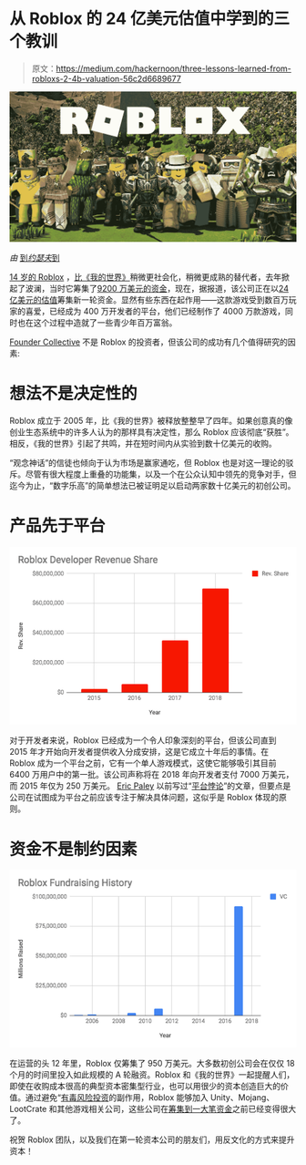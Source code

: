 # 从 Roblox 的 24 亿美元估值中学到的三个教训

> 原文：<https://medium.com/hackernoon/three-lessons-learned-from-robloxs-2-4b-valuation-56c2d6689677>

![](img/ad9c8dca8541de2a28e6d6724e9ed152.png)

*由* [到*约瑟夫*到](https://twitter.com/josephflaherty)

[14 岁的 Roblox](https://www.roblox.com/) ，[比《我的世界》](https://www.commonsensemedia.org/blog/minecraft-vs-roblox-how-these-games-stack-up-for-kids)稍微更社会化，稍微更成熟的替代者，去年掀起了波澜，当时它筹集了[9200 万美元的资金](https://techcrunch.com/2017/03/14/roblox-nabs-92-million-to-power-its-massive-social-gaming-platform-for-kids/)，现在，据报道，该公司正在以[24 亿美元的估值](http://www.businessinsider.com/roblox-developers-conference-developer-payout-2018-7)筹集新一轮资金。显然有些东西在起作用——这款游戏受到数百万玩家的喜爱，已经成为 400 万开发者的平台，他们已经制作了 4000 万款游戏，同时也在这个过程中造就了一些青少年百万富翁。

[Founder Collective](http://www.foundercollective.com/) 不是 Roblox 的投资者，但该公司的成功有几个值得研究的因素:

# 想法不是决定性的

Roblox 成立于 2005 年，比《我的世界》被释放整整早了四年。如果创意真的像创业生态系统中的许多人认为的那样具有决定性，那么 Roblox 应该彻底“获胜”。相反，《我的世界》引起了共鸣，并在短时间内从实验到数十亿美元的收购。

“观念神话”的信徒也倾向于认为市场是赢家通吃，但 Roblox 也是对这一理论的驳斥。尽管有很大程度上重叠的功能集，以及一个在公众认知中领先的竞争对手，但迄今为止，“数字乐高”的简单想法已被证明足以启动两家数十亿美元的初创公司。

# 产品先于平台

![](img/0e4eb1deece23aa4803e4c4e908117de.png)

对于开发者来说，Roblox 已经成为一个令人印象深刻的平台，但该公司直到 2015 年才开始向开发者提供收入分成安排，这是它成立十年后的事情。在 Roblox 成为一个平台之前，它有一个单人游戏模式，这使它能够吸引其目前 6400 万用户中的第一批。该公司声称将在 2018 年向开发者支付 7000 万美元，而 2015 年仅为 250 万美元。 [Eric Paley](https://twitter.com/epaley) 以前写过“[平台悖论](https://techcrunch.com/2015/11/28/the-platform-paradox/)”的文章，但要点是公司在试图成为平台之前应该专注于解决具体问题，这似乎是 Roblox 体现的原则。

# 资金不是制约因素

![](img/64b6718feb5b9f299f5497d54e1e8591.png)

在运营的头 12 年里，Roblox 仅筹集了 950 万美元。大多数初创公司会在仅仅 18 个月的时间里投入如此规模的 A 轮融资。Roblox 和《我的世界》一起提醒人们，即使在收购成本很高的典型资本密集型行业，也可以用很少的资本创造巨大的价值。通过避免“[有毒风险投资](https://techcrunch.com/2017/10/26/toxic-vc-and-the-marginal-dollar-problem/)的副作用，Roblox 能够加入 Unity、Mojang、LootCrate 和其他游戏相关公司，这些公司在[筹集到一大笔资金](https://hackernoon.com/50-big-companies-that-started-with-little-or-no-money-4ef1b68aac25)之前已经变得很大了。

祝贺 Roblox 团队，以及我们在第一轮资本公司的朋友们，用反文化的方式来提升资本！